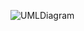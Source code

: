 
![UMLDiagram](https://user-images.githubusercontent.com/78319710/124174854-862d8d00-dab5-11eb-9d2f-671bf02579ea.png)
